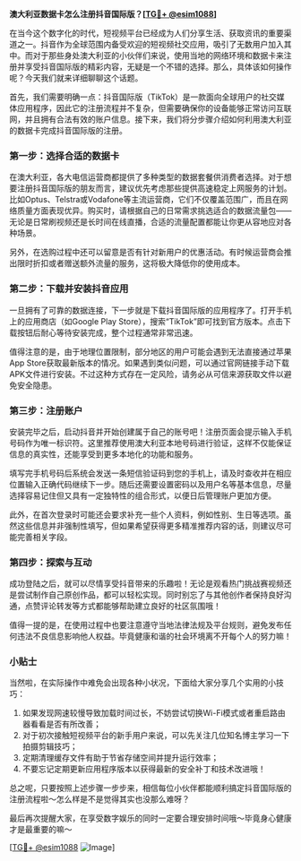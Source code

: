 **澳大利亚数据卡怎么注册抖音国际版？[[TG💪+ @esim1088](https://t.me/s/esim1088)]**

在当今这个数字化的时代，短视频平台已经成为人们分享生活、获取资讯的重要渠道之一。抖音作为全球范围内备受欢迎的短视频社交应用，吸引了无数用户加入其中。而对于那些身处澳大利亚的小伙伴们来说，使用当地的网络环境和数据卡来注册并享受抖音国际版的精彩内容，无疑是一个不错的选择。那么，具体该如何操作呢？今天我们就来详细聊聊这个话题。

首先，我们需要明确一点：抖音国际版（TikTok）是一款面向全球用户的社交媒体应用程序，因此它的注册流程并不复杂，但需要确保你的设备能够正常访问互联网，并且拥有合法有效的账户信息。接下来，我们将分步骤介绍如何利用澳大利亚的数据卡完成抖音国际版的注册。

### 第一步：选择合适的数据卡

在澳大利亚，各大电信运营商都提供了多种类型的数据套餐供消费者选择。对于想要注册抖音国际版的朋友而言，建议优先考虑那些提供高速稳定上网服务的计划。比如Optus、Telstra或Vodafone等主流运营商，它们不仅覆盖范围广，而且在网络质量方面表现优异。购买时，请根据自己的日常需求挑选适合的数据流量包——无论是日常刷视频还是长时间在线直播，合适的流量配置都能让你更从容地应对各种场景。

另外，在选购过程中还可以留意是否有针对新用户的优惠活动。有时候运营商会推出限时折扣或者赠送额外流量的服务，这将极大降低你的使用成本。

### 第二步：下载并安装抖音应用

一旦拥有了可靠的数据连接，下一步就是下载抖音国际版的应用程序了。打开手机上的应用商店（如Google Play Store），搜索“TikTok”即可找到官方版本。点击下载按钮后耐心等待安装完成，整个过程通常非常迅速。

值得注意的是，由于地理位置限制，部分地区的用户可能会遇到无法直接通过苹果App Store获取最新版本的情况。如果遇到类似问题，可以通过官网链接手动下载APK文件进行安装。不过这种方式存在一定风险，请务必从可信来源获取文件以避免安全隐患。

### 第三步：注册账户

安装完毕之后，启动抖音并开始创建属于自己的账号吧！注册页面会提示输入手机号码作为唯一标识符。这里推荐使用澳大利亚本地号码进行验证，这样不仅能保证信息的真实性，还能享受到更多本地化的功能和服务。

填写完手机号码后系统会发送一条短信验证码到您的手机上，请及时查收并在相应位置输入正确代码继续下一步。随后还需要设置密码以及用户名等基本信息，尽量选择容易记住但又具有一定独特性的组合形式，以便日后管理账户更加方便。

此外，在首次登录时可能还会要求补充一些个人资料，例如性别、生日等选项。虽然这些信息并非强制性填写，但如果希望获得更多精准推荐内容的话，则建议尽可能完善相关字段。

### 第四步：探索与互动

成功登陆之后，就可以尽情享受抖音带来的乐趣啦！无论是观看热门挑战赛视频还是尝试制作自己原创作品，都可以轻松实现。同时别忘了与其他创作者保持良好沟通，点赞评论转发等方式都能够帮助建立良好的社区氛围哦！

值得一提的是，在使用过程中也要注意遵守当地法律法规及平台规则，避免发布任何违法不良信息影响他人权益。毕竟健康和谐的社会环境离不开每个人的努力嘛！

### 小贴士

当然啦，在实际操作中难免会出现各种小状况，下面给大家分享几个实用的小技巧：

1. 如果发现网速较慢导致加载时间过长，不妨尝试切换Wi-Fi模式或者重启路由器看看是否有所改善；
2. 对于初次接触短视频平台的新手用户来说，可以先关注几位知名博主学习一下拍摄剪辑技巧；
3. 定期清理缓存文件有助于节省存储空间并提升运行效率；
4. 不要忘记定期更新应用程序版本以获得最新的安全补丁和技术改进哦！

总之呢，只要按照上述步骤一步步来，相信每位小伙伴都能顺利搞定抖音国际版的注册流程啦～怎么样是不是觉得其实也没那么难呀？

最后再次提醒大家，在享受数字娱乐的同时一定要合理安排时间哦～毕竟身心健康才是最重要的嘛～

[[TG💪+ @esim1088](https://t.me/s/esim1088) ![Image](https://i.postimg.cc/4NQfJmqS/Snipaste-2025-05-13-00-14-12.png)]